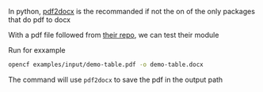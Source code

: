 
In python, [pdf2docx](https://github.com/ArtifexSoftware/pdf2docx) is the recommanded if not the on of the only packages that do pdf to docx

With a pdf file followed from [their repo](https://github.com/ArtifexSoftware/pdf2docx/blob/master/test/samples/demo-table.pdf), we can test their module

Run for exxample
```bash
opencf examples/input/demo-table.pdf -o demo-table.docx
```

The command will use `pdf2docx` to save the pdf in the output path


